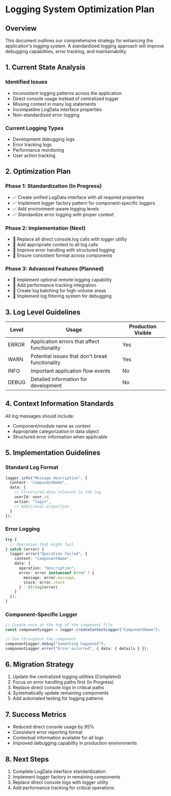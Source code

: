 
# Logging System Optimization Plan

## Overview

This document outlines our comprehensive strategy for enhancing the application's logging system. A standardized logging approach will improve debugging capabilities, error tracking, and maintainability.

## 1. Current State Analysis

### Identified Issues
- Inconsistent logging patterns across the application
- Direct console usage instead of centralized logger
- Missing context in many log statements
- Incompatible LogData interface properties
- Non-standardized error logging

### Current Logging Types
- Development debugging logs
- Error tracking logs
- Performance monitoring
- User action tracking

## 2. Optimization Plan

### Phase 1: Standardization (In Progress)
- ✅ Create unified LogData interface with all required properties
- ✅ Implement logger factory pattern for component-specific loggers
- ✅ Add environment-aware logging levels
- ✅ Standardize error logging with proper context

### Phase 2: Implementation (Next)
- 🔄 Replace all direct console.log calls with logger utility
- 🔄 Add appropriate context to all log calls
- 🔄 Improve error handling with structured logging
- 🔄 Ensure consistent format across components

### Phase 3: Advanced Features (Planned)
- 🔄 Implement optional remote logging capability
- 🔄 Add performance tracking integration
- 🔄 Create log batching for high-volume areas
- 🔄 Implement log filtering system for debugging

## 3. Log Level Guidelines

| Level | Usage | Production Visible |
|-------|-------|-------------------|
| ERROR | Application errors that affect functionality | Yes |
| WARN | Potential issues that don't break functionality | Yes |
| INFO | Important application flow events | No |
| DEBUG | Detailed information for development | No |

## 4. Context Information Standards

All log messages should include:
- Component/module name as context
- Appropriate categorization in data object
- Structured error information when applicable

## 5. Implementation Guidelines

### Standard Log Format
```typescript
logger.info("Message description", {
  context: "ComponentName",
  data: {
    // Structured data relevant to the log
    userId: user.id,
    action: "login",
    // Additional properties
  }
});
```

### Error Logging
```typescript
try {
  // Operation that might fail
} catch (error) {
  logger.error("Operation failed", {
    context: "ComponentName",
    data: {
      operation: "description",
      error: error instanceof Error ? {
        message: error.message,
        stack: error.stack
      } : String(error)
    }
  });
}
```

### Component-Specific Logger
```typescript
// Create once at the top of the component file
const componentLogger = logger.createContextLogger("ComponentName");

// Use throughout the component
componentLogger.debug("Something happened");
componentLogger.error("Error occurred", { data: { details } });
```

## 6. Migration Strategy

1. Update the centralized logging utilities (Completed)
2. Focus on error handling paths first (In Progress)
3. Replace direct console logs in critical paths
4. Systematically update remaining components
5. Add automated testing for logging patterns

## 7. Success Metrics

- Reduced direct console usage by 95%
- Consistent error reporting format
- Contextual information available for all logs
- Improved debugging capability in production environments

## 8. Next Steps

1. Complete LogData interface standardization
2. Implement logger factory in remaining components
3. Replace direct console logs with logger utility
4. Add performance tracking for critical operations

